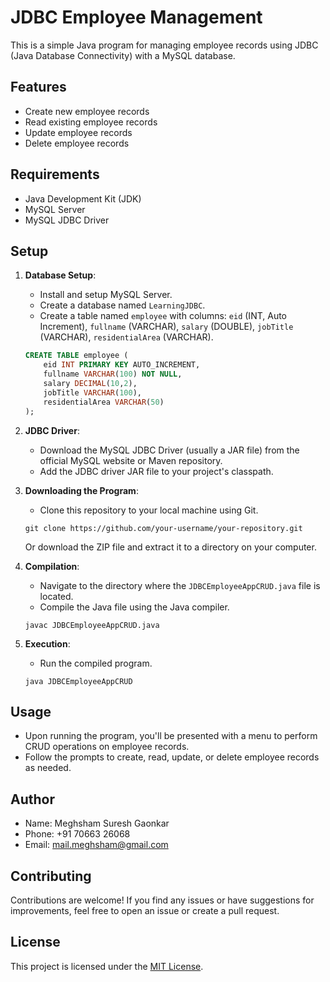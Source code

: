 # JDBC Employee Management

This is a simple Java program for managing employee records using JDBC (Java Database Connectivity) with a MySQL database.

## Features

- Create new employee records
- Read existing employee records
- Update employee records
- Delete employee records

## Requirements

- Java Development Kit (JDK)
- MySQL Server
- MySQL JDBC Driver

## Setup

1. **Database Setup**: 
    - Install and setup MySQL Server.
    - Create a database named `LearningJDBC`.
    - Create a table named `employee` with columns: `eid` (INT, Auto Increment), `fullname` (VARCHAR), `salary` (DOUBLE), `jobTitle` (VARCHAR), `residentialArea` (VARCHAR).
    ```sql
    CREATE TABLE employee (
        eid INT PRIMARY KEY AUTO_INCREMENT,
        fullname VARCHAR(100) NOT NULL,
        salary DECIMAL(10,2),
        jobTitle VARCHAR(100),
        residentialArea VARCHAR(50)
    );
    ```

2. **JDBC Driver**: 
    - Download the MySQL JDBC Driver (usually a JAR file) from the official MySQL website or Maven repository.
    - Add the JDBC driver JAR file to your project's classpath.

3. **Downloading the Program**:
    - Clone this repository to your local machine using Git.
    ```
    git clone https://github.com/your-username/your-repository.git
    ```
    Or download the ZIP file and extract it to a directory on your computer.

4. **Compilation**: 
    - Navigate to the directory where the `JDBCEmployeeAppCRUD.java` file is located.
    - Compile the Java file using the Java compiler.
    ```
    javac JDBCEmployeeAppCRUD.java
    ```

5. **Execution**: 
    - Run the compiled program.
    ```
    java JDBCEmployeeAppCRUD
    ```

## Usage

- Upon running the program, you'll be presented with a menu to perform CRUD operations on employee records.
- Follow the prompts to create, read, update, or delete employee records as needed.

## Author

- Name: Meghsham Suresh Gaonkar
- Phone: +91 70663 26068
- Email: mail.meghsham@gmail.com

## Contributing

Contributions are welcome! If you find any issues or have suggestions for improvements, feel free to open an issue or create a pull request.

## License

This project is licensed under the [MIT License](LICENSE).

